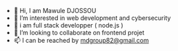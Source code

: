 - 👋 Hi, I am Mawule DJOSSOU
- 👀 I’m interested in web development and cybersecurity
- 🌱 i am full stack developper ( node.js )
- 💞️ I’m looking to collaborate on frontend projet 
- 📫 I can be reached by mdgroup82@gmail.com

<!---
geraud82/geraud82 is a ✨ special ✨ repository because its `README.md` (this file) appears on your GitHub profile.
You can click the Preview link to take a look at your changes.
--->

